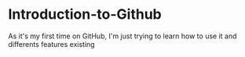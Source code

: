 # Introduction-to-Github
As it's my first time on GitHub, I'm just trying to learn how to use it and differents features existing
